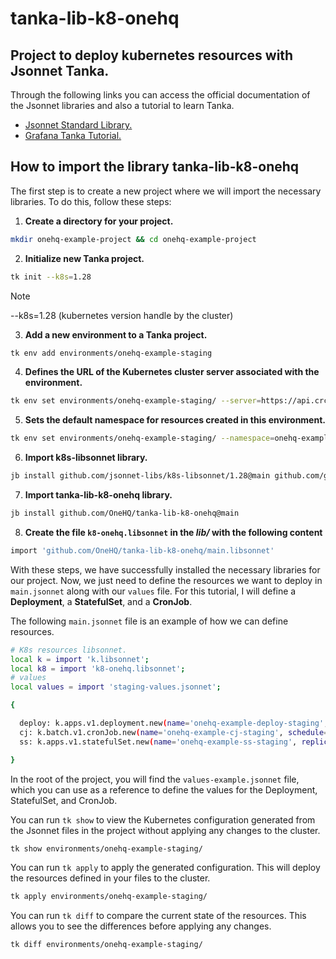 # tanka-lib-k8-onehq
## Project to deploy kubernetes resources with Jsonnet Tanka.
Through the following links you can access the official documentation of the Jsonnet libraries and also a tutorial to learn Tanka.  
* [Jsonnet Standard Library.](https://jsonnet.org/ref/stdlib.html)
* [Grafana Tanka Tutorial.](https://tanka.dev/tutorial/overview/)  
  
## How to import the library tanka-lib-k8-onehq  
The first step is to create a new project where we will import the necessary libraries. To do this, follow these steps:  
  
 1. **Create a directory for your project.**
```bash
mkdir onehq-example-project && cd onehq-example-project
```  
2. **Initialize new Tanka project.**  
```bash
tk init --k8s=1.28  
```  
> [!NOTE]  
> --k8s=1.28 (kubernetes version handle by the cluster)  
  
  3. **Add a new environment to a Tanka project.**  
```bash  
tk env add environments/onehq-example-staging  
```  
4. **Defines the URL of the Kubernetes cluster server associated with the environment.**  
  
```bash  
tk env set environments/onehq-example-staging/ --server=https://api.crc.testing:6443  
``` 
5. **Sets the default namespace for resources created in this environment.**  
```bash  
tk env set environments/onehq-example-staging/ --namespace=onehq-example-staging  
```  
6. **Import k8s-libsonnet library.**  
```bash  
jb install github.com/jsonnet-libs/k8s-libsonnet/1.28@main github.com/grafana/jsonnet-libs/ksonnet-util  
```  
7. **Import tanka-lib-k8-onehq library.**  
```bash  
jb install github.com/OneHQ/tanka-lib-k8-onehq@main  
```  
8. **Create the file `k8-onehq.libsonnet` in the _lib/_ with the following content**  
```bash  
import 'github.com/OneHQ/tanka-lib-k8-onehq/main.libsonnet'  
```  
  

With these steps, we have successfully installed the necessary libraries for our project. Now, we just need to define the resources we want to deploy in `main.jsonnet` along with our `values` file. For this tutorial, I will define a **Deployment**, a **StatefulSet**, and a **CronJob**.  
  

The following `main.jsonnet` file is an example of how we can define resources.  

```bash  
# K8s resources libsonnet.
local k = import 'k.libsonnet';
local k8 = import 'k8-onehq.libsonnet';
# values
local values = import 'staging-values.jsonnet';

{

  deploy: k.apps.v1.deployment.new(name='onehq-example-deploy-staging', replicas=2, podLabels={}, containers=[]) + k8.createDeploy(values.rails, 'onehq-example-staging '),
  cj: k.batch.v1.cronJob.new(name='onehq-example-cj-staging', schedule=[], containers=[]) + k8.generateCronJob(values.rails),
  ss: k.apps.v1.statefulSet.new(name='onehq-example-ss-staging', replicas=2, containers=[], volumeClaims=[], podLabels={}) + k8.createSS(values.cj, 'onehq-example-staging'),

}  
```  
In the root of the project, you will find the `values-example.jsonnet` file, which you can use as a reference to define the values for the Deployment, StatefulSet, and CronJob.  

You can run `tk show` to view the Kubernetes configuration generated from the Jsonnet files in the project without applying any changes to the cluster.  
```bash  
tk show environments/onehq-example-staging/  
```  
You can run `tk apply` to apply the generated configuration. This will deploy the resources defined in your files to the cluster.  
```bash 
tk apply environments/onehq-example-staging/  
```  
You can run `tk diff` to compare the current state of the resources. This allows you to see the differences before applying any changes.  
```bash  
tk diff environments/onehq-example-staging/